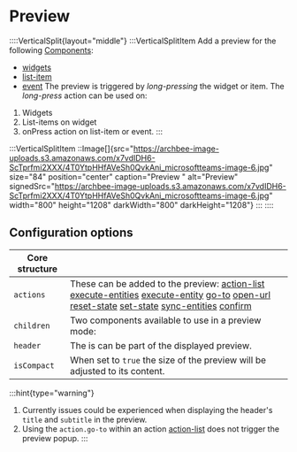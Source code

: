# Preview

::::VerticalSplit{layout="middle"}
:::VerticalSplitItem
Add a preview for the following [Components](./Components.md):

- [widgets](Widgets.md)
- [list-item](./Components/list/list-item.md)
- [event](./Components/event.md)
  The preview is triggered by *long-pressing* the widget or item. The *long-press* action can be used on:

1. Widgets
2. List-items on widget
3. onPress action on list-item or event.
:::

:::VerticalSplitItem
::Image[]{src="https://archbee-image-uploads.s3.amazonaws.com/x7vdIDH6-ScTprfmi2XXX/4T0YtpHHfAVeSh0QvkAni_microsoftteams-image-6.jpg" size="84" position="center" caption="Preview " alt="Preview" signedSrc="https://archbee-image-uploads.s3.amazonaws.com/x7vdIDH6-ScTprfmi2XXX/4T0YtpHHfAVeSh0QvkAni_microsoftteams-image-6.jpg" width="800" height="1208" darkWidth="800" darkHeight="1208"}
:::
::::

## Configuration options

| **Core structure** |                                                                                                                                                                                                                                                                                                                                                                                                                                                                                                                                                                                                        |
| ------------------ | ------------------------------------------------------------------------------------------------------------------------------------------------------------------------------------------------------------------------------------------------------------------------------------------------------------------------------------------------------------------------------------------------------------------------------------------------------------------------------------------------------------------------------------------------------------------------------------------------------ |
| `actions`          | These can be added to the preview:&#xA;[action-list](https://docs.jigx.com/examples/action-list)&#xA;[execute-entities](https://docs.jigx.com/examples/execute-entities)&#xA;[execute-entity](https://docs.jigx.com/examples/execute-entity)&#xA;[go-to](https://docs.jigx.com/examples/go-to)&#xA;[open-url](https://docs.jigx.com/examples/open-url)&#xA;[reset-state](https://docs.jigx.com/examples/reset-state)&#xA;[set-state](https://docs.jigx.com/examples/set-state)&#xA;[sync-entities](https://docs.jigx.com/examples/sync-entities)&#xA;[confirm](https://docs.jigx.com/examples/confirm) |
| `children`         | Two components available to use in a preview mode:                                                                                                                                                                                                                                                                                                                                                                                                                                                                                                                                                     |
| `header`           | The is can be part of the displayed preview.                                                                                                                                                                                                                                                                                                                                                                                                                                                                                                                                                           |
| `isCompact`        | When set to `true` the size of the preview will be adjusted to its content.                                                                                                                                                                                                                                                                                                                                                                                                                                                                                                                            |

:::hint{type="warning"}
1. Currently issues could be experienced when displaying the header's `title` and `subtitle` in the preview.
2. Using the `action.go-to` within an action [action-list](./Actions/action-list.md) does not trigger the preview popup.
:::

